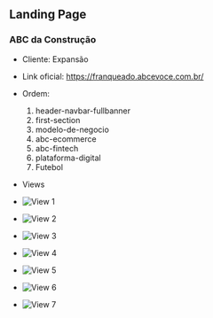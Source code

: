 ## Landing Page 

### ABC da Construção

- Cliente: Expansão
- Link oficial: https://franqueado.abcevoce.com.br/
- Ordem:
    1. header-navbar-fullbanner
    2. first-section
    3. modelo-de-negocio
    4. abc-ecommerce
    5. abc-fintech
    6. plataforma-digital
    7. Futebol
- Views

- ![View 1](./github/view-1.jpg)
- ![View 2](./github/view-2.jpg)
- ![View 3](./github/view-3.jpg)
- ![View 4](./github/view-4.jpg)
- ![View 5](./github/view-5.jpg)
- ![View 6](./github/view-6.jpg)
- ![View 7](./github/view-7.jpg)
